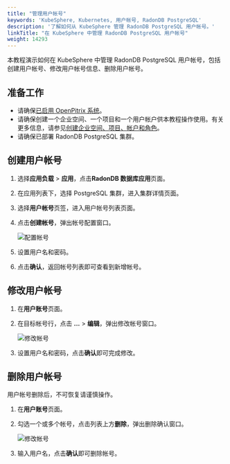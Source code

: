 ```yaml
---
title: "管理用户帐号"
keywords: 'KubeSphere, Kubernetes, 用户帐号, RadonDB PostgreSQL'
description: '了解如何从 KubeSphere 管理 RadonDB PostgreSQL 用户帐号。'
linkTitle: "在 KubeSphere 中管理 RadonDB PostgreSQL 用户帐号"
weight: 14293
---
```



本教程演示如何在 KubeSphere 中管理 RadonDB PostgreSQL 用户帐号，包括创建用户帐号、修改用户帐号信息、删除用户帐号。

## 准备工作

- 请确保[已启用 OpenPitrix 系统](../../../pluggable-components/app-store/)。
- 请确保创建一个企业空间、一个项目和一个用户帐户供本教程操作使用。有关更多信息，请参见[创建企业空间、项目、帐户和角色](../../../quick-start/create-workspace-and-project/)。
- 请确保已部署 RadonDB PostgreSQL 集群。

## 创建用户帐号

1. 选择**应用负载** > **应用**，点击**RadonDB 数据库应用**页面。

2. 在应用列表下，选择 PostgreSQL 集群，进入集群详情页面。

3. 选择**用户帐号**页签，进入用户帐号列表页面。

4. 点击**创建帐号**，弹出帐号配置窗口。

   ![配置帐号](/images/docs/zh-cn/appstore/built-in-apps/radondb-postgresql-app/radondb-postgresql—user.png)

5. 设置用户名和密码。

6. 点击**确认**，返回帐号列表即可查看到新增帐号。

## 修改用户帐号

1. 在**用户账号**页面。

2. 在目标帐号行，点击 **...** > **编辑**，弹出修改帐号窗口。

   ![修改帐号](/images/docs/zh-cn/appstore/built-in-apps/radondb-postgresql-app/radondb-postgresql—user.png)

3. 设置用户名和密码，点击**确认**即可完成修改。

## 删除用户帐号

用户帐号删除后，不可恢复请谨慎操作。

1. 在**用户账号**页面。

2. 勾选一个或多个帐号，点击列表上方**删除**，弹出删除确认窗口。

   ![修改帐号](/images/docs/zh-cn/appstore/built-in-apps/radondb-postgresql-app/radondb-postgresql—user.png)

3. 输入用户名，点击**确认**即可删除帐号。
